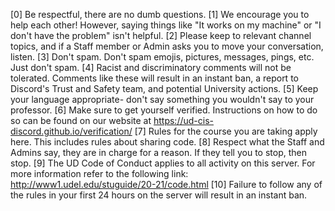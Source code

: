 [0] Be respectful, there are no dumb questions.
[1] We encourage you to help each other! However, saying  things like "It works on my machine" or "I don't have the problem" isn't helpful.
[2] Please keep to relevant channel topics, and if a Staff member or Admin asks you to move your conversation, listen.
[3] Don't spam. Don't spam emojis, pictures, messages, pings, etc. Just don't spam.
[4] Racist and discriminatory comments will not be tolerated. Comments like these will result in an instant ban, a report to Discord's Trust and Safety team, and potential University actions.
[5] Keep your language appropriate- don't say something you wouldn't say to your professor.
[6] Make sure to get yourself verified. Instructions on how to do so can be found on our website at https://ud-cis-discord.github.io/verification/
[7] Rules for the course you are taking apply here. This includes rules about sharing code.
[8] Respect what the Staff and Admins say, they are in charge for a reason. If they tell you to stop, then stop.
[9] The UD Code of Conduct applies to all activity on this server. For more information refer to the following link: http://www1.udel.edu/stuguide/20-21/code.html
[10] Failure to follow any of the rules in your first 24 hours on the server will result in an instant ban.